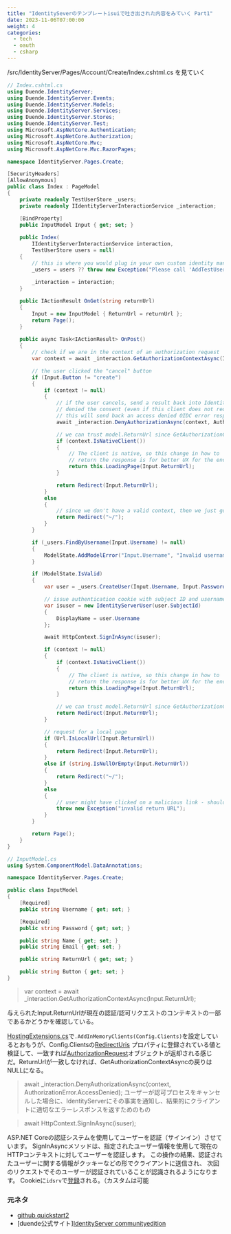 ```yaml
---
title: "IdentitySeverのテンプレートisuiで吐き出された内容をみていく Part1"
date: 2023-11-06T07:00:00
weight: 4
categories:
  - tech
  - oauth
  - csharp
---
```


/src/IdentityServer/Pages/Account/Create/Index.cshtml.cs を見ていく

```csharp
// Index.cshtml.cs
using Duende.IdentityServer;
using Duende.IdentityServer.Events;
using Duende.IdentityServer.Models;
using Duende.IdentityServer.Services;
using Duende.IdentityServer.Stores;
using Duende.IdentityServer.Test;
using Microsoft.AspNetCore.Authentication;
using Microsoft.AspNetCore.Authorization;
using Microsoft.AspNetCore.Mvc;
using Microsoft.AspNetCore.Mvc.RazorPages;

namespace IdentityServer.Pages.Create;

[SecurityHeaders]
[AllowAnonymous]
public class Index : PageModel
{
    private readonly TestUserStore _users;
    private readonly IIdentityServerInteractionService _interaction;

    [BindProperty]
    public InputModel Input { get; set; }
        
    public Index(
        IIdentityServerInteractionService interaction,
        TestUserStore users = null)
    {
        // this is where you would plug in your own custom identity management library (e.g. ASP.NET Identity)
        _users = users ?? throw new Exception("Please call 'AddTestUsers(TestUsers.Users)' on the IIdentityServerBuilder in Startup or remove the TestUserStore from the AccountController.");
            
        _interaction = interaction;
    }

    public IActionResult OnGet(string returnUrl)
    {
        Input = new InputModel { ReturnUrl = returnUrl };
        return Page();
    }
        
    public async Task<IActionResult> OnPost()
    {
        // check if we are in the context of an authorization request
        var context = await _interaction.GetAuthorizationContextAsync(Input.ReturnUrl);

        // the user clicked the "cancel" button
        if (Input.Button != "create")
        {
            if (context != null)
            {
                // if the user cancels, send a result back into IdentityServer as if they 
                // denied the consent (even if this client does not require consent).
                // this will send back an access denied OIDC error response to the client.
                await _interaction.DenyAuthorizationAsync(context, AuthorizationError.AccessDenied);

                // we can trust model.ReturnUrl since GetAuthorizationContextAsync returned non-null
                if (context.IsNativeClient())
                {
                    // The client is native, so this change in how to
                    // return the response is for better UX for the end user.
                    return this.LoadingPage(Input.ReturnUrl);
                }

                return Redirect(Input.ReturnUrl);
            }
            else
            {
                // since we don't have a valid context, then we just go back to the home page
                return Redirect("~/");
            }
        }

        if (_users.FindByUsername(Input.Username) != null)
        {
            ModelState.AddModelError("Input.Username", "Invalid username");
        }

        if (ModelState.IsValid)
        {
            var user = _users.CreateUser(Input.Username, Input.Password, Input.Name, Input.Email);

            // issue authentication cookie with subject ID and username
            var isuser = new IdentityServerUser(user.SubjectId)
            {
                DisplayName = user.Username
            };

            await HttpContext.SignInAsync(isuser);

            if (context != null)
            {
                if (context.IsNativeClient())
                {
                    // The client is native, so this change in how to
                    // return the response is for better UX for the end user.
                    return this.LoadingPage(Input.ReturnUrl);
                }

                // we can trust model.ReturnUrl since GetAuthorizationContextAsync returned non-null
                return Redirect(Input.ReturnUrl);
            }

            // request for a local page
            if (Url.IsLocalUrl(Input.ReturnUrl))
            {
                return Redirect(Input.ReturnUrl);
            }
            else if (string.IsNullOrEmpty(Input.ReturnUrl))
            {
                return Redirect("~/");
            }
            else
            {
                // user might have clicked on a malicious link - should be logged
                throw new Exception("invalid return URL");
            }
        }

        return Page();
    }
}

// InputModel.cs
using System.ComponentModel.DataAnnotations;

namespace IdentityServer.Pages.Create;

public class InputModel
{
    [Required]
    public string Username { get; set; }

    [Required]
    public string Password { get; set; }

    public string Name { get; set; }
    public string Email { get; set; }

    public string ReturnUrl { get; set; }

    public string Button { get; set; }
}
```

> var context = await _interaction.GetAuthorizationContextAsync(Input.ReturnUrl);

与えられたInput.ReturnUrlが現在の認証/認可リクエストのコンテキストの一部であるかどうかを確認している。

[HostingExtensions.cs](https://github.com/DuendeSoftware/Samples/blob/main/IdentityServer/v6/Quickstarts/2_InteractiveAspNetCore/src/IdentityServer/HostingExtensions.cs#L17C13-L17C48)で`.AddInMemoryClients(Config.Clients)`を設定しているとおもうが、Config.Clientsの[RedirectUris](https://github.com/DuendeSoftware/Samples/blob/3ac92c3ebf892e6c07fce4b47140fd525a30a7b4/IdentityServer/v6/Quickstarts/2_InteractiveAspNetCore/src/IdentityServer/Config.cs#L58) プロパティに登録されている値と検証して、一致すれば[AuthorizationRequest](https://identityserver4.readthedocs.io/en/latest/reference/interactionservice.html#authorizationrequest)オブジェクトが返却される感じだ。ReturnUrlが一致しなければ、GetAuthorizationContextAsyncの戻りはNULLになる。

> await _interaction.DenyAuthorizationAsync(context, AuthorizationError.AccessDenied);
ユーザーが認可プロセスをキャンセルした場合に、IdentityServerにその事実を通知し、結果的にクライアントに適切なエラーレスポンスを返すためのもの

> await HttpContext.SignInAsync(isuser);

ASP.NET Coreの認証システムを使用してユーザーを認証（サインイン）させています。
SignInAsyncメソッドは、指定されたユーザー情報を使用して現在のHTTPコンテキストに対してユーザーを認証します。
この操作の結果、認証されたユーザーに関する情報がクッキーなどの形でクライアントに送信され、
次回のリクエストでそのユーザーが認証されていることが認識されるようになります。
Cookieに`idsrv`で[登録](https://github.com/IdentityServer/IdentityServer4/blob/main/src/IdentityServer4/src/IdentityServerConstants.cs#L15)される。（カスタムは可能


### 元ネタ

- [github quickstart2](https://github.com/DuendeSoftware/Samples/blob/main/IdentityServer/v6/Quickstarts/2_InteractiveAspNetCore/src/IdentityServer/IdentityServer.csproj)
- [duende公式サイト][IdentityServer communityedition](https://duendesoftware.com/products/communityedition)